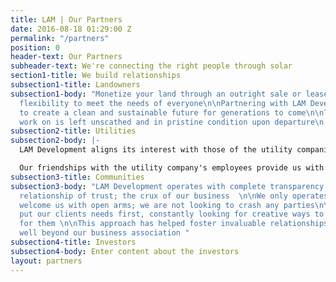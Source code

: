 ```yaml
---
title: LAM | Our Partners
date: 2016-08-18 01:29:00 Z
permalink: "/partners"
position: 0
header-text: Our Partners
subheader-text: We're connecting the right people through solar
section1-title: We build relationships
subsection1-title: Landowners
subsection1-body: "Monetize your land through an outright sale or lease \n      Providing
  flexibility to meet the needs of everyone\n\nPartnering with LAM Development helps
  to create a clean and sustainable future for generations to come\n\nThe land we
  work on is left unscathed and in pristine condition upon departure\n "
subsection2-title: Utilities
subsection2-body: |-
  LAM Development aligns its interest with those of the utility companies in which we operate to ensure an efficient and pleasant relationship throughout the development process

  Our friendships with the utility company's employees provide us with a distinct comparative advantage to that of our competitors
subsection3-title: Communities
subsection3-body: "LAM Development operates with complete transparency to foster a
  relationship of trust; the crux of our business  \n\nWe only operates in areas which
  welcome us with open arms; we are not looking to crash any parties\n\nWe always
  put our clients needs first, constantly looking for creative ways to generate value
  for them \n\nThis approach has helped foster invaluable relationships that last
  well beyond our business association "
subsection4-title: Investors
subsection4-body: Enter content about the investors
layout: partners
---
```


